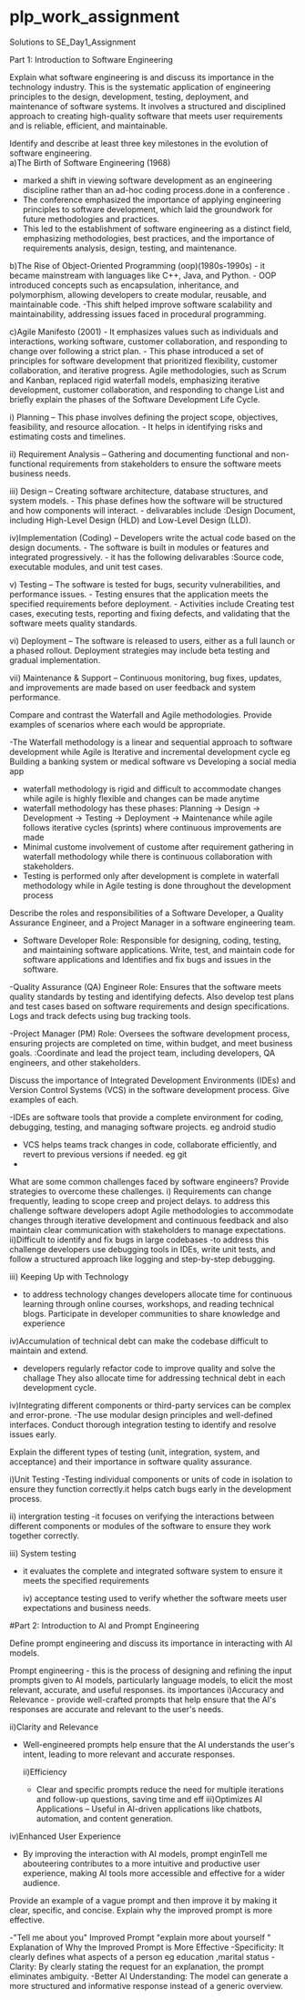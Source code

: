   
# plp_work_assignment

 Solutions to  SE_Day1_Assignment

Part 1: Introduction to Software Engineering

Explain what software engineering is and discuss its importance in the technology industry. 
This  is the systematic application of engineering principles to the design, development, testing, deployment, and maintenance of software systems. It involves a structured and disciplined approach to creating high-quality software that meets user requirements and is reliable, efficient, and maintainable.

Identify and describe at least three key milestones in the evolution of software engineering.  
  a)The Birth of Software Engineering (1968)
  - marked a shift in viewing software development as an engineering discipline rather than an ad-hoc coding process.done in a conference .
  -  The conference  emphasized the importance of applying engineering principles to software development, which laid the groundwork for future methodologies and practices.
  -  This led to the establishment of software engineering as a distinct field, emphasizing methodologies, best practices, and the importance of requirements analysis, design, testing, and maintenance.

   b)The Rise of Object-Oriented Programming (oop)(1980s-1990s)
     - it became mainstream with languages like C++, Java, and Python. 
      - OOP introduced concepts such as encapsulation, inheritance, and polymorphism, allowing developers to create modular, reusable, and maintainable code.
      -This shift helped improve software scalability and maintainability, addressing issues faced in procedural programming.

  c)Agile Manifesto (2001)
      - It emphasizes values such as individuals and interactions, working software, customer collaboration, and responding to change over following a strict plan.
      -  This phase introduced a set of principles for software development that prioritized flexibility, customer collaboration, and iterative progress. Agile methodologies, such as Scrum and Kanban, replaced rigid waterfall models, emphasizing             iterative development, customer collaboration, and responding to change
List and briefly explain the phases of the Software Development Life Cycle.

  i) Planning
 – This phase involves defining the project scope, objectives, feasibility, and resource allocation. 
        - It helps in identifying risks and estimating costs and timelines.
        
   ii) Requirement Analysis
 – Gathering and documenting functional and non-functional requirements from stakeholders to ensure the software meets business needs.
        
   iii) Design
 – Creating software architecture, database structures, and system models.
               - This phase defines how the software will be structured and how components will interact.
               - delivarables include :Design Document, including High-Level Design (HLD) and Low-Level Design (LLD).
        
   iv)Implementation (Coding) – Developers write the actual code based on the design documents.
                              - The software is built in modules or features and integrated progressively.
                              - it has the following delivarables :Source code, executable modules, and unit test cases.
        
   v) Testing 
– The software is tested for bugs, security vulnerabilities, and performance issues. 
               - Testing ensures that the application meets the specified requirements before deployment.
               -   Activities include Creating test cases, executing tests, reporting and fixing defects, and validating that the software meets quality standards.

        
  vi)  Deployment 
– The software is released to users, either as a full launch or a phased rollout. Deployment strategies may include beta testing and gradual implementation.
        
 vii)  Maintenance & Support 
– Continuous monitoring, bug fixes, updates, and improvements are made based on user feedback and system performance.





Compare and contrast the Waterfall and Agile methodologies. Provide examples of scenarios where each would be appropriate.

  -The Waterfall methodology is a linear and sequential approach to software development while Agile is Iterative and incremental development cycle eg Building a banking system or medical software vs Developing a social media app
  - waterfall methodology is rigid and difficult to accommodate changes while agile is highly flexible and  changes can be made anytime
  - waterfall methodology has these  phases: Planning → Design → Development → Testing → Deployment → Maintenance while  agile follows iterative cycles (sprints) where continuous improvements are made
  - Minimal custome involvement of custome  after requirement gathering in waterfall methodology  while there is continuous collaboration with stakeholders.
  - Testing  is performed only after development is complete in waterfall methodology  while in Agile testing is done throughout the development process



Describe the roles and responsibilities of a Software Developer, a Quality Assurance Engineer, and a Project Manager in a software engineering team.


  - Software Developer
Role: Responsible for designing, coding, testing, and maintaining software applications.
     Write, test, and maintain code for software applications and Identifies  and fix bugs and issues in the software.

  -Quality Assurance (QA) Engineer
Role: Ensures that the software meets quality standards by testing and identifying defects.
 Also develop test plans and test cases based on software requirements and design specifications.
  Logs and track defects using bug tracking tools.

  -Project Manager (PM)
Role: Oversees the software development process, ensuring projects are completed on time, within budget, and meet business goals.
    :Coordinate and lead the project team, including developers, QA engineers, and other stakeholders.



Discuss the importance of Integrated Development Environments (IDEs) and Version Control Systems (VCS) in the software development process. Give examples of each.

  -IDEs  are software tools that provide a complete environment for coding, debugging, testing, and managing software projects. eg android studio 
  - VCS helps teams track changes in code, collaborate efficiently, and revert to previous versions if needed. eg git
  - 

What are some common challenges faced by software engineers? Provide strategies to overcome these challenges.
  i) Requirements can change frequently, leading to scope creep and project delays. to address this challenge  software developers adopt Agile methodologies to accommodate changes through iterative development and continuous feedback and also      maintain clear communication with stakeholders to manage expectations.
ii)Difficult to identify and fix bugs in large codebases
    -to address this challenge  developers  use debugging tools in IDEs, write unit tests, and follow a structured approach like logging and step-by-step debugging.

  iii) Keeping Up with Technology
  - to address technology changes  developers  allocate time for continuous learning through online courses, workshops, and reading technical blogs. Participate in developer communities to share knowledge and experience

iv)Accumulation of technical debt can make the codebase difficult to maintain and extend.
  -  developers regularly refactor code to improve quality and solve the challage  They also  allocate time for addressing technical debt in each development cycle.

  iv)Integrating different components or third-party services can be complex and error-prone.
-The  use modular design principles and well-defined interfaces. Conduct thorough integration testing to identify and resolve issues early.

Explain the different types of testing (unit, integration, system, and acceptance) and their importance in software quality assurance.

i)Unit Testing
  -Testing individual components or units of code in isolation to ensure they function correctly.it helps catch bugs early in the development process. 

ii) intergration testing 
    -it  focuses on verifying the interactions between different components or modules of the software to ensure they work together correctly.

iii) System testing 
- it evaluates the complete and integrated software system to ensure it meets the specified requirements

  iv) acceptance testing
  used to  verify whether the software meets user expectations and business needs.


#Part 2: Introduction to AI and Prompt Engineering

Define prompt engineering and discuss its importance in interacting with AI models.

  Prompt engineering 
    - this is the process of designing and refining the input prompts given to AI models, particularly language models, to elicit the most relevant, accurate, and useful responses.
    its  importances
    i)Accuracy and Relevance
      - provide well-crafted prompts that help ensure that the AI's responses are accurate and relevant to the user's needs.

  ii)Clarity and Relevance
 - Well-engineered prompts help ensure that the AI understands the user's intent, leading to more relevant and accurate responses.

   ii)Efficiency
     - Clear and specific prompts reduce the need for multiple iterations and follow-up questions, saving time and eff
  iii)Optimizes AI Applications
    – Useful in AI-driven applications like chatbots, automation, and content generation.

iv)Enhanced User Experience
- By improving the interaction with AI models, prompt enginTell me abouteering contributes to a more intuitive and productive user experience, making AI tools more accessible and effective for a wider audience.
   
    

Provide an example of a vague prompt and then improve it by making it clear, specific, and concise. Explain why the improved prompt is more effective.

-"Tell me about you"
Improved Prompt
"explain more about yourself "
Explanation of Why the Improved Prompt is More Effective
  -Specificity: It clearly defines what aspects of a person  eg education ,marital status 
   -Clarity: By clearly stating the request for an explanation, the prompt eliminates ambiguity.
   -Better AI Understanding: The model can generate a more structured and informative response instead of a generic overview.



  

